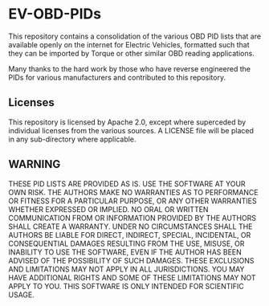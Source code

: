 # EV-OBD-PIDs
This repository contains a consolidation of the various OBD PID lists that are available openly on the internet for Electric Vehicles, formatted such that they can be imported by Torque or other similar OBD reading applications.

Many thanks to the hard work by those who have reverse engineered the PIDs for various manufacturers and contributed to this repository.

## Licenses
This repository is licensed by Apache 2.0, except where superceded by individual licenses from the various sources.  A LICENSE file will be placed in any sub-directory where applicable.

## WARNING

THESE PID LISTS ARE PROVIDED AS IS. USE THE SOFTWARE AT YOUR OWN RISK. THE AUTHORS MAKE NO WARRANTIES AS TO PERFORMANCE OR FITNESS FOR A PARTICULAR PURPOSE, OR ANY OTHER WARRANTIES WHETHER EXPRESSED OR IMPLIED. NO ORAL OR WRITTEN COMMUNICATION FROM OR INFORMATION PROVIDED BY THE AUTHORS SHALL CREATE A WARRANTY. UNDER NO CIRCUMSTANCES SHALL THE AUTHORS BE LIABLE FOR DIRECT, INDIRECT, SPECIAL, INCIDENTAL, OR CONSEQUENTIAL DAMAGES RESULTING FROM THE USE, MISUSE, OR INABILITY TO USE THE SOFTWARE, EVEN IF THE AUTHOR HAS BEEN ADVISED OF THE POSSIBILITY OF SUCH DAMAGES. THESE EXCLUSIONS AND LIMITATIONS MAY NOT APPLY IN ALL JURISDICTIONS. YOU MAY HAVE ADDITIONAL RIGHTS AND SOME OF THESE LIMITATIONS MAY NOT APPLY TO YOU. THIS SOFTWARE IS ONLY INTENDED FOR SCIENTIFIC USAGE.
